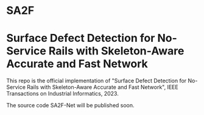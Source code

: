 # SA2F
# Surface Defect Detection for No-Service Rails with Skeleton-Aware Accurate and Fast Network 


This repo is the official implementation of "Surface Defect Detection for No-Service Rails with Skeleton-Aware Accurate and Fast Network", IEEE Transactions on Industrial Informatics, 2023.

The source code SA2F-Net will be published soon.
